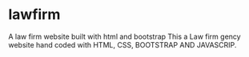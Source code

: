 # lawfirm
A  law firm website built with html and bootstrap
This a Law firm gency website hand coded with HTML, CSS, BOOTSTRAP AND JAVASCRIP.

